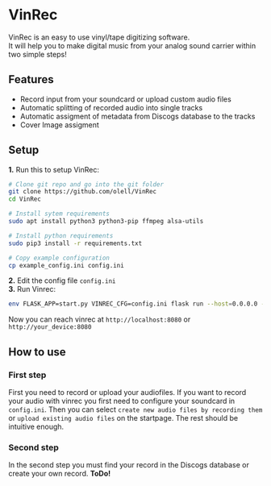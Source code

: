 # VinRec

VinRec is an easy to use vinyl/tape digitizing software. \
It will help you to make digital music from your analog sound carrier within two simple steps!

## Features
* Record input from your soundcard or upload custom audio files
* Automatic splitting of recorded audio into single tracks
* Automatic assigment of metadata from Discogs database to the tracks
* Cover Image assigment

## Setup

**1.** Run this to setup VinRec:
```sh
# Clone git repo and go into the git folder
git clone https://github.com/olell/VinRec
cd VinRec

# Install sytem requirements
sudo apt install python3 python3-pip ffmpeg alsa-utils

# Install python requirements
sudo pip3 install -r requirements.txt

# Copy example configuration
cp example_config.ini config.ini
```

**2.** Edit the config file `config.ini`\
**3.** Run Vinrec:
```sh
env FLASK_APP=start.py VINREC_CFG=config.ini flask run --host=0.0.0.0 --port=8080
```
Now you can reach vinrec at `http://localhost:8080` or `http://your_device:8080`

## How to use
### First step
First you need to record or upload your audiofiles. If you want to record your audio with vinrec you first need to configure your soundcard in `config.ini`. Then you can select `create new audio files by recording them` or `upload existing audio files` on the startpage. The rest should be intuitive enough.

### Second step
In the second step you must find your record in the Discogs database or create your own record. **ToDo!**